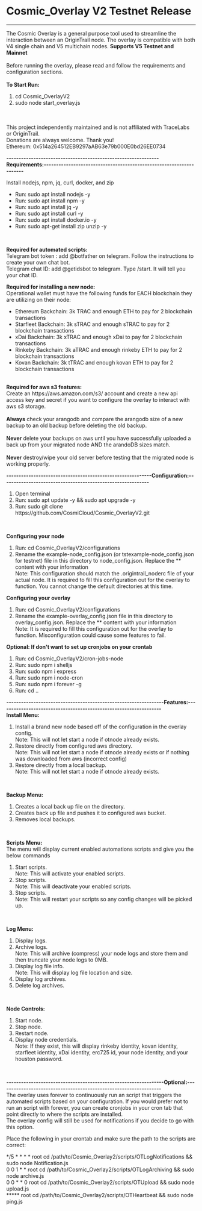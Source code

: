 # Cosmic_Overlay V2 Testnet Release
------------------------------------------------------------------------------------------------------------------------------------------------------------------
The Cosmic Overlay is a general purpose tool used to streamline the interaction between an OriginTrail node. The overlay is compatible with both V4 single chain and V5 multichain nodes.  <b>Supports V5 Testnet and Mainnet</b>
<br><br>
Before running the overlay, please read and follow the requirements and configuration sections.
<br>
<br>
<b>To Start Run:</b>
<ol>
<li>cd Cosmic_OverlayV2</li>
<li>sudo node start_overlay.js</li>
</ol>
<br><br>
This project independently maintained and is not affiliated with TraceLabs or OriginTrail.<br>
Donations are always welcome. Thank you! <br>
Ethereum: 0x514a264512EB9297aAB63e79b000E0bd26EE0734<br>

<b>--------------------------------------------------------------Requirements:--------------------------------------------------------------------</b>

Install nodejs, npm, jq, curl, docker, and zip
<ul>
<li>Run: sudo apt install nodejs -y</li>
<li>Run: sudo apt install npm -y</li>
<li>Run: sudo apt install jq -y</li>
<li>Run: sudo apt install curl -y</li>
<li>Run: sudo apt install docker.io -y</li>
<li>Run: sudo apt-get install zip unzip -y</li>
</ul><br>

<b>Required for automated scripts:</b><br>
Telegram bot token : add @botfather on telegram. Follow the instructions to create your own chat bot.<br>
Telegram chat ID: add @getidsbot to telegram. Type /start. It will tell you your chat ID.<br>

<b>Required for installing a new node:</b><br>
Operational wallet must have the following funds for EACH blockchain they are utilizing on their node:
  <ul>
  <li>Ethereum Backchain: 3k TRAC and enough ETH to pay for 2 blockchain transactions</li>
  <li>Starfleet Backchain: 3k sTRAC and enough sTRAC to pay for 2 blockchain transactions</li>
  <li>xDai Backchain: 3k xTRAC and enough xDai to pay for 2 blockchain transactions</li>
  <li>Rinkeby Backchain: 3k aTRAC and enough rinkeby ETH to pay for 2 blockchain transactions</li>
  <li>Kovan Backchain: 3k tTRAC and enough kovan ETH to pay for 2 blockchain transactions</li>
  </ul>
<br>
<b>Required for aws s3 features:</b><br>
Create an https://aws.amazon.com/s3/ account and create a new api access key and secret if you want to configure the overlay to interact with aws s3 storage.
<br><br>
<b>Always</b> check your arangodb and compare the arangodb size of a new backup to an old backup before deleting the old backup.<br><br>
<b>Never</b> delete your backups on aws until you have successfully uploaded a back up from your migrated node AND the arandoDB sizes match.<br><br>
<b>Never</b> destroy/wipe your old server before testing that the migrated node is working properly.

<b>-----------------------------------------------------------Configuration:------------------------------------------------------------</b>

<ol>
<li>Open terminal</li>
<li>Run: sudo apt update -y && sudo apt upgrade -y</li>
<li>Run: sudo git clone https://github.com/CosmiCloud/Cosmic_OverlayV2.git</li>
</ol>
<br>

<b>Configuring your node</b>
<ol>
<li>Run: cd Cosmic_OverlayV2/configurations</li>
<li>Rename the example-node_config.json (or tstexample-node_config.json for testnet) file in this directory to node_config.json. Replace the ** content with your information<br>
  Note: This configuration should match the .origintrail_noderc file of your actual node. It is required to fill this configuration out for the overlay to function. You cannot change the default directories at this time.
</li>
</ol>

<b>Configuring your overlay</b>
<ol>
<li>Run: cd Cosmic_OverlayV2/configurations</li>
<li>Rename the example-overlay_config.json file in this directory to overlay_config.json. Replace the ** content with your information<br>
  Note: It is required to fill this configuration out for the overlay to function. Misconfiguration could cause some features to fail.
</li>
</ol>

<b>Optional: If don't want to set up cronjobs on your crontab</b>
<ol>
<li>Run: cd Cosmic_OverlayV2/cron-jobs-node</li>
<li>Run: sudo npm i shelljs</li>
<li>Run: sudo npm i express</li>
<li>Run: sudo npm i node-cron</li>
<li>Run: sudo npm i forever -g</li>
<li>Run: cd ..</li>
</ol>

<b>----------------------------------------------------------------Features:------------------------------------------------------------------</b><br>
<b>Install Menu:</b>
<ol>
<li>Install a brand new node based off of the configuration in the overlay config. <br>
Note: This will not let start a node if otnode already exists.</li>
<li>Restore directly from configured aws directory.<br>
Note: This will not let start a node if otnode already exists or if nothing was downloaded from aws (incorrect config)</li>
<li>Restore directly from a local backup.<br>
Note: This will not let start a node if otnode already exists.</li>
</ol><br>

<b>Backup Menu:</b>
<ol>
<li>Creates a local back up file on the directory.</li>
<li>Creates back up file and pushes it to configured aws bucket.</li>
<li>Removes local backups.</li>
</ol><br>

<b>Scripts Menu:</b><br>
The menu will display current enabled automations scripts and give you the below commands
<ol>
<li>Start scripts. <br>
Note: This will activate your enabled scripts.</li>
<li>Stop scripts. <br>
Note: This will deactivate your enabled scripts.</li>
<li>Stop scripts. <br>
Note: This will restart your scripts so any config changes will be picked up.</li>
</ol><br>

<b>Log Menu:</b>
<ol>
<li>Display logs.</li>
<li>Archive logs. <br>
Note: This will archive (compress) your node logs and store them and then truncate your node logs to 0MB.</li>
<li>Display log file info. <br>
Note: This will display log file location and size.</li>
<li>Display log archives.</li>
<li>Delete log archives.</li>
</ol><br>

<b>Node Controls:</b>
<ol>
<li>Start node.</li>
<li>Stop node.</li>
<li>Restart node.</li>
<li>Display node credentials. <br>
Note: If they exist, this will display rinkeby identity, kovan identity, starfleet identity, xDai identity, erc725 id, your node identity, and your houston password.</li>
</ol><br>

<b>----------------------------------------------------------------Optional:------------------------------------------------------------------</b><br>
The overlay uses forever to continuously run an script that triggers the automated scripts based on your configuration. If you would prefer not to run an script with forever, you can create cronjobs in your cron tab that point directly to where the scripts are installed.<br>
The overlay config will still be used for notifications if you decide to go with this option.<br>

Place the following in your crontab and make sure the path to the scripts are correct:<br>

*/5 * * * * root cd /path/to/Cosmic_Overlay2/scripts/OTLogNotifications && sudo node Notification.js<br>
0 0 1 * * root cd /path/to/Cosmic_Overlay2/scripts/OTLogArchiving && sudo node archive.js<br>
0 0 * * 0 root cd /path/to/Cosmic_Overlay2/scripts/OTUpload && sudo node upload.js<br>
***** root cd /path/to/Cosmic_Overlay2/scripts/OTHeartbeat && sudo node ping.js

